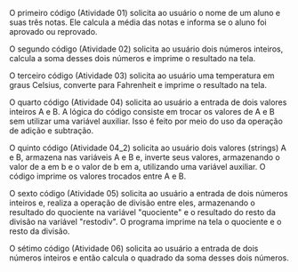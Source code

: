 O primeiro código (Atividade 01) solicita ao usuário o nome de um aluno e suas três notas. Ele calcula a média das notas e informa se o aluno foi aprovado ou reprovado.

O segundo código (Atividade 02) solicita ao usuário dois números inteiros, calcula a soma desses dois números e imprime o resultado na tela.

O terceiro código (Atividade 03) solicita ao usuário uma temperatura em graus Celsius, converte para Fahrenheit e imprime o resultado na tela.

O quarto código (Atividade 04) solicita ao usuário a entrada de dois valores inteiros A e B. A lógica do código consiste em trocar os valores de A e B sem utilizar uma variável auxiliar. Isso é feito por meio do uso da operação de adição e subtração.

O quinto código (Atividade 04_2) solicita ao usuário dois valores (strings) A e B, armazena nas variáveis A e B e, inverte seus valores, armazenando o valor de a em b e o valor de b em a, utilizando uma variável auxiliar. O código imprime os valores trocados entre A e B.

O sexto código (Atividade 05) solicita ao usuário a entrada de dois números inteiros e, realiza a operação de divisão entre eles, armazenando o resultado do quociente na variável "quociente" e o resultado do resto da divisão na variável "restodiv". O programa imprime na tela o quociente e o resto da divisão.

O sétimo código (Atividade 06) solicita ao usuário a entrada de dois números inteiros e então calcula o quadrado da soma desses dois números.
